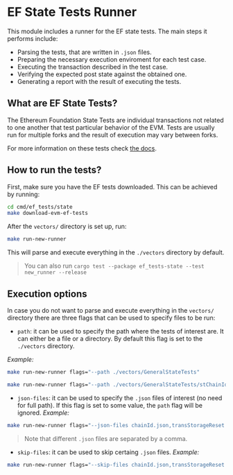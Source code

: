 # EF State Tests Runner
This module includes a runner for the EF state tests. The main steps it performs include:
- Parsing the tests, that are written in `.json` files.
- Preparing the necessary execution enviroment for each test case.
- Executing the transaction described in the test case.
- Verifying the expected post state against the obtained one.
- Generating a report with the result of executing the tests.

## What are EF State Tests?
The Ethereum Foundation State Tests are individual transactions not related to one another that test particular behavior of the EVM. Tests are usually run for multiple forks and the result of execution may vary between forks.

For more information on these tests check [the docs](https://eest.ethereum.org/main/running_tests/test_formats/state_test/#fixtureconfig).

## How to run the tests?

First, make sure you have the EF tests downloaded. This can be achieved by running:
```bash
cd cmd/ef_tests/state
make download-evm-ef-tests
```

After the `vectors/` directory is set up, run:

```bash
make run-new-runner
```

This will parse and execute everything in the `./vectors` directory by default.

> You can also run `cargo test --package ef_tests-state --test new_runner --release`

## Execution options
In case you do not want to parse and execute everything in the `vectors/` directory there are three flags that can be used to specify files to be run:

- `path`: it can be used to specify the path where the tests of interest are. It can either be a file or a directory. By default this flag is set to the `./vectors` directory.

_Example:_

```bash
make run-new-runner flags="--path ./vectors/GeneralStateTests"
```

```bash
make run-new-runner flags="--path ./vectors/GeneralStateTests/stChainId/chainId.json"
```


- `json-files`: it can be used to specify the `.json` files of interest (no need for full path). If this flag is set to some value, the `path` flag will be ignored.
_Example:_

```bash
make run-new-runner flags="--json-files chainId.json,transStorageReset.json"
```

> Note that different `.json` files are separated by a comma.


- `skip-files`: it can be used to skip certaing `.json` files.
_Example:_

```bash
make run-new-runner flags="--skip-files chainId.json,transStorageReset.json"
```
